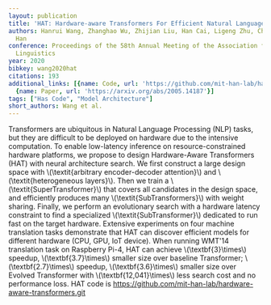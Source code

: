 ```yaml
---
layout: publication
title: 'HAT: Hardware-aware Transformers For Efficient Natural Language Processing'
authors: Hanrui Wang, Zhanghao Wu, Zhijian Liu, Han Cai, Ligeng Zhu, Chuang Gan, Song
  Han
conference: Proceedings of the 58th Annual Meeting of the Association for Computational
  Linguistics
year: 2020
bibkey: wang2020hat
citations: 193
additional_links: [{name: Code, url: 'https://github.com/mit-han-lab/hardware-aware-transformers.git'},
  {name: Paper, url: 'https://arxiv.org/abs/2005.14187'}]
tags: ["Has Code", "Model Architecture"]
short_authors: Wang et al.
---
```

Transformers are ubiquitous in Natural Language Processing (NLP) tasks, but
they are difficult to be deployed on hardware due to the intensive computation.
To enable low-latency inference on resource-constrained hardware platforms, we
propose to design Hardware-Aware Transformers (HAT) with neural architecture
search. We first construct a large design space with \\(\textit\{arbitrary
encoder-decoder attention\}\\) and \\(\textit\{heterogeneous layers\}\\). Then we train
a \\(\textit\{SuperTransformer\}\\) that covers all candidates in the design space,
and efficiently produces many \\(\textit\{SubTransformers\}\\) with weight sharing.
Finally, we perform an evolutionary search with a hardware latency constraint
to find a specialized \\(\textit\{SubTransformer\}\\) dedicated to run fast on the
target hardware. Extensive experiments on four machine translation tasks
demonstrate that HAT can discover efficient models for different hardware (CPU,
GPU, IoT device). When running WMT'14 translation task on Raspberry Pi-4, HAT
can achieve \\(\textbf\{3\}\times\\) speedup, \\(\textbf\{3.7\}\times\\) smaller size over
baseline Transformer; \\(\textbf\{2.7\}\times\\) speedup, \\(\textbf\{3.6\}\times\\)
smaller size over Evolved Transformer with \\(\textbf\{12,041\}\times\\) less search
cost and no performance loss. HAT code is
https://github.com/mit-han-lab/hardware-aware-transformers.git
